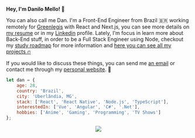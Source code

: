 **Hey, I'm Danilo Mello! 👋**

You can also call me Dan. I'm a Front-End Engineer from Brazil 🇧🇷 working remotely for [Greenlegis](https://greenlegis.com.br) with React and Next.js, you can see more details on [my resume](https://github.com/daniilomello/resume) or in my [Linkedin](https://www.linkedin.com/in/daniilomello/) profile. Lately, I'm focus in learn more about Back-End stuff, in order to be a Full Stack Engineer using Node, checkout my [study roadmap](https://github.com/daniilomello/roadmap) for more information and [here you can see all my projects 🔥](https://github.com/orgs/projectsdanilo/repositories) 

If you would like to discuss these things, you can send me [an email](mailto:oi@daniilo.dev) or contact me through my [personal website](https://daniilo.dev). 🚀


```javascript
let dan = {
    age: 28,
    country: 'Brazil',
    city: 'Uberlândia, MG',
    stack: ['React', 'React Native', 'Node.js', 'TypeScript'],
    interestedIn: ['Vue', 'Angular', 'C#', '.Net'],
    hobbies: ['Anime', 'Gaming', 'Programming', 'TV Shows']
};
```
<div style="text-align: center">
  <a href="https://discord.com/users/392627986140102657" target="_blank"><img src="https://img.shields.io/badge/Discord-7289DA?style=for-the-badge&logo=discord&logoColor=white"></a>
</div>
